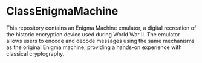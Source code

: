 # ClassEnigmaMachine
This repository contains an Enigma Machine emulator, a digital recreation of the historic encryption device used during World War II. The emulator allows users to encode and decode messages using the same mechanisms as the original Enigma machine, providing a hands-on experience with classical cryptography.
